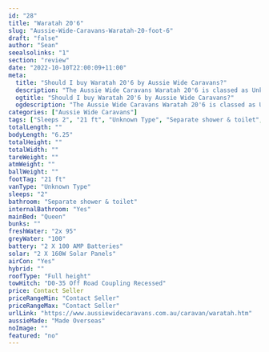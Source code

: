 ```yaml
---
id: "28"
title: "Waratah 20'6"
slug: "Aussie-Wide-Caravans-Waratah-20-foot-6"
draft: "false"
author: "Sean"
seealsolinks: "1"
section: "review"
date: "2022-10-10T22:00:09+11:00"
meta:
  title: "Should I buy Waratah 20'6 by Aussie Wide Caravans?"
  description: "The Aussie Wide Caravans Waratah 20'6 is classed as Unknown Type, and sleeps 2 people. It is Made Overseas and comes in at 21 ft. It generally has Separate shower & toilet."
  ogtitle: "Should I buy Waratah 20'6 by Aussie Wide Caravans?"
  ogdescription: "The Aussie Wide Caravans Waratah 20'6 is classed as Unknown Type, and sleeps 2 people. It is Made Overseas and comes in at 21 ft. It generally has Separate shower & toilet."
categories: ["Aussie Wide Caravans"]
tags: ["Sleeps 2", "21 ft", "Unknown Type", "Separate shower & toilet", "Full height", "Price Unknown", "Made Overseas"]
totalLength: ""
bodyLength: "6.25"
totalHeight: ""
totalWidth: ""
tareWeight: ""
atmWeight: ""
ballWeight: ""
footTag: "21 ft"
vanType: "Unknown Type"
sleeps: "2"
bathroom: "Separate shower & toilet"
internalBathroom: "Yes"
mainBed: "Queen"
bunks: ""
freshWater: "2x 95"
greyWater: "100"
battery: "2 X 100 AMP Batteries"
solar: "2 X 160W Solar Panels"
airCon: "Yes"
hybrid: ""
roofType: "Full height"
towHitch: "D0-35 Off Road Coupling Recessed"
price: Contact Seller
priceRangeMin: "Contact Seller"
priceRangeMax: "Contact Seller"
urlLink: "https://www.aussiewidecaravans.com.au/caravan/waratah.htm"
aussieMade: "Made Overseas"
noImage: ""
featured: "no"
---
```

